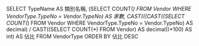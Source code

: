 SELECT TypeName AS 類別名稱,
(SELECT COUNT(*) FROM Vendor WHERE VendorType.TypeNo = Vendor.TypeNo) AS 家數,
CAST(((CAST((SELECT COUNT(*) FROM Vendor WHERE VendorType.TypeNo = Vendor.TypeNo) AS decimal) /
CAST((SELECT COUNT(*) FROM Vendor) AS decimal))*100) AS int) AS 佔比
FROM VendorType
ORDER BY 佔比 DESC